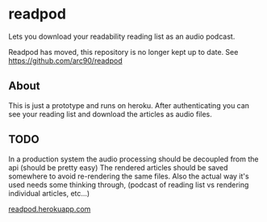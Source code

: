 # readpod

Lets you download your readability reading list as an audio podcast.

Readpod has moved, this repository is no longer kept up to date.
See https://github.com/arc90/readpod

## About

This is just a prototype and runs on heroku. After authenticating you
can see your reading list and download the articles as audio files.

## TODO

In a production system the audio processing should be
decoupled from the api (should be pretty easy) The rendered articles
should be saved somewhere to avoid re-rendering the same
files. Also the actual way it's used needs some thinking through,
(podcast of reading list vs rendering individual articles, etc...)

[readpod.herokuapp.com](http://readpod.herokuapp.com)
